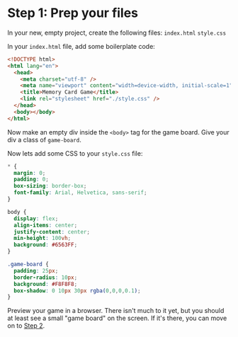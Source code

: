 # Step 1: Prep your files
In your new, empty project, create the following files:
`index.html`
`style.css`

In your `index.html` file, add some boilerplate code:
```html
<!DOCTYPE html>
<html lang="en">
  <head>
    <meta charset="utf-8" />
    <meta name="viewport" content="width=device-width, initial-scale=1" />
    <title>Memory Card Game</title>
    <link rel="stylesheet" href="./style.css" />
  </head>
  <body></body>
</html>
```

Now make an empty div inside the `<body>` tag for the game board. Give your div a class of `game-board`.

Now lets add some CSS to your `style.css` file:
```css
* {
  margin: 0;
  padding: 0;
  box-sizing: border-box;
  font-family: Arial, Helvetica, sans-serif;
}

body {
  display: flex;
  align-items: center;
  justify-content: center;
  min-height: 100vh;
  background: #6563FF;
}

.game-board {
  padding: 25px;
  border-radius: 10px;
  background: #F8F8F8;
  box-shadow: 0 10px 30px rgba(0,0,0,0.1);
}
```

Preview your game in a browser. There isn't much to it yet, but you should at least see a small "game board" on the screen. If it's there, you can move on to [Step 2](/step-2).